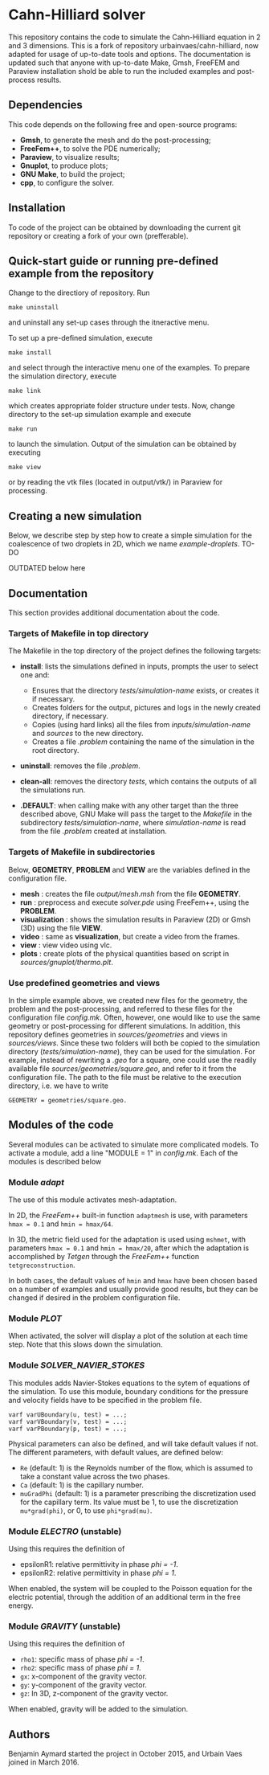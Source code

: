 # Cahn-Hilliard solver
This repository contains the code to simulate the Cahn-Hilliard equation in 2 and 3 dimensions. This is a fork of repository urbainvaes/cahn-hilliard, now adapted for usage of up-to-date tools and options. The documentation is updated such that anyone with up-to-date Make, Gmsh, FreeFEM and Paraview installation shold be able to run the included examples and post-process results.

## Dependencies
This code depends on the following free and open-source programs:

- **Gmsh**, to generate the mesh and do the post-processing;
- **FreeFem++**, to solve the PDE numerically;
- **Paraview**, to visualize results;
- **Gnuplot**, to produce plots;
- **GNU Make**, to build the project;
- **cpp**, to configure the solver.

## Installation
To code of the project can be obtained by downloading the current git repository or creating a fork of your own (prefferable).

## Quick-start guide or running pre-defined example from the repository

Change to the directiory of repository. Run
```
make uninstall
```
and uninstall any set-up cases through the itneractive menu.

To set up a pre-defined simulation, execute
```
make install
```
and select through the interactive menu one of the examples. To prepare the simulation directory, execute
```
make link
```
which creates appropriate folder structure under tests. Now, change directory to the set-up simulation example and execute
```
make run
```
to launch the simulation. Output of the simulation can be obtained by executing
```
make view
```
or by reading the vtk files (located in output/vtk/) in Paraview for processing.


## Creating a new simulation
Below, we describe step by step how to create a simple simulation for the coalescence of two droplets in 2D, which we name *example-droplets*. TO-DO


OUTDATED below here

## Documentation
This section provides additional documentation about the code.

### Targets of Makefile in top directory
The Makefile in the top directory of the project defines the following targets:
- **install**: lists the simulations defined in inputs, prompts the user to select one and:

    - Ensures that the directory *tests/simulation-name* exists, or creates it if necessary.
    - Creates folders for the output, pictures and logs in the newly created directory, if necessary.
    - Copies (using hard links) all the files from *inputs/simulation-name* and *sources* to the new directory.
    - Creates a file *.problem* containing the name of the simulation in the root directory.

- **uninstall**: removes the file *.problem*.
- **clean-all**: removes the directory *tests*, which contains the outputs of all the simulations run.
- **.DEFAULT**: when calling make with any other target than the three described above,
GNU Make will pass the target to the *Makefile* in the subdirectory *tests/simulation-name*,
where *simulation-name* is read from the file *.problem* created at installation.

### Targets of Makefile in subdirectories
Below, **GEOMETRY**, **PROBLEM** and **VIEW** are the variables defined in the configuration file.
- **mesh** : creates the file *output/mesh.msh* from the file **GEOMETRY**.
- **run** : preprocess and execute *solver.pde* using FreeFem++, using the **PROBLEM**.
- **visualization** : shows the simulation results in Paraview (2D) or Gmsh (3D) using the file **VIEW**.
- **video** : same as **visualization**, but create a video from the frames.
- **view** : view video using vlc.
- **plots** : create plots of the physical quantities based on script in *sources/gnuplot/thermo.plt*.

### Use predefined geometries and views
In the simple example above, we created new files for the geometry, the problem and the post-processing,
and referred to these files for the configuration file *config.mk*.
Often, however, one would like to use the same geometry or post-processing for different simulations.
In addition, this repository defines geometries in *sources/geometries* and views in *sources/views*.
Since these two folders will both be copied to the simulation directory (*tests/simulation-name*),
they can be used for the simulation.
For example, instead of rewriting a *.geo* for a square, one could use the readily available file *sources/geometries/square.geo*,
and refer to it from the configuration file.
The path to the file must be relative to the execution directory, i.e. we have to write
```
GEOMETRY = geometries/square.geo.
```

## Modules of the code
Several modules can be activated to simulate more complicated models.
To activate a module, add a line "MODULE = 1" in *config.mk*.
Each of the modules is described below

### Module *adapt*
The use of this module activates mesh-adaptation.

In 2D, the *FreeFem++* built-in function `adaptmesh` is use,
with parameters `hmax = 0.1` and `hmin = hmax/64`.

In 3D, the metric field used for the adaptation is used using `mshmet`,
with parameters `hmax = 0.1` and `hmin = hmax/20`,
after which the adaptation is accomplished by *Tetgen* through the *FreeFem++* function `tetgreconstruction`.

In both cases,
the default values of `hmin` and `hmax` have been chosen based on a number of examples
and usually provide good results,
but they can be changed if desired in the problem configuration file.

### Module *PLOT*
When activated, the solver will display a plot of the solution at each time step.
Note that this slows down the simulation.

### Module *SOLVER_NAVIER_STOKES*
This modules adds Navier-Stokes equations to the sytem of equations of the simulation.
To use this module, boundary conditions for the pressure and velocity fields have to be specified in the problem file.
```
varf varUBoundary(u, test) = ...;
varf varVBoundary(v, test) = ...;
varf varPBoundary(p, test) = ...;
```
Physical parameters can also be defined, and will take default values if not.
The different parameters, with default values, are defined below:

- `Re` (default: 1) is the Reynolds number of the flow,
  which is assumed to take a constant value across the two phases.
- `Ca` (default: 1) is the capillary number.
- `muGradPhi` (default: 1) is a parameter prescribing the discretization used for the capillary term.
  Its value must be 1, to use the discretization `mu*grad(phi)`, or 0, to use `phi*grad(mu)`.

### Module *ELECTRO* (unstable)
Using this requires the definition of

- epsilonR1: relative permittivity in phase *phi = -1*.
- epsilonR2: relative permittivity in phase *phi = 1*.

When enabled, the system will be coupled to the Poisson equation for the electric potential,
through the addition of an additional term in the free energy.

### Module *GRAVITY* (unstable)
Using this requires the definition of

- `rho1`: specific mass of phase *phi = -1*.
- `rho2`: specific mass of phase *phi = 1*.
- `gx`: x-component of the gravity vector.
- `gy`: y-component of the gravity vector.
- `gz`: In 3D, z-component of the gravity vector.

When enabled, gravity will be added to the simulation.

## Authors
Benjamin Aymard started the project in October 2015, and Urbain Vaes joined in March 2016.
